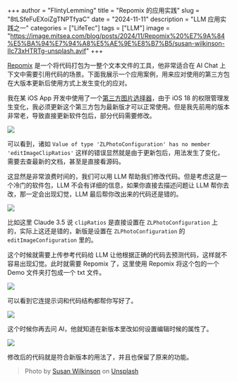 +++
author = "FlintyLemming"
title = "Repomix 的应用实践"
slug = "8tLSfeFuEXoiZgTNPTfyaC"
date = "2024-11-11"
description = "LLM 应用实践之一"
categories = ["LifeTec"]
tags = ["LLM"]
image = "https://image.mitsea.com/blog/posts/2024/11/Repomix%20%E7%9A%84%E5%BA%94%E7%94%A8%E5%AE%9E%E8%B7%B5/susan-wilkinson-IIc73xHTRTg-unsplash.avif"
+++

[Repomix](https://github.com/yamadashy/repomix) 是一个将代码打包为一整个文本文件的工具，他非常适合在 AI Chat 上下文中需要引用代码的场景。下面我展示一个应用案例，用来应对使用的第三方包在大版本更新后使用方式上发生变化的应对。

我在某 iOS App 开发中使用了一个[第三方图片选择器](https://github.com/longitachi/ZLPhotoBrowser)，由于 iOS 18 的权限管理发生变化，我必须更新这个第三方包为最新版才可以正常使用。但是我先前用的版本非常老，导致直接更新软件包后，部分代码需要修改。

![](https://image.mitsea.com/blog/posts/2024/11/Repomix%20%E7%9A%84%E5%BA%94%E7%94%A8%E5%AE%9E%E8%B7%B5/CleanShot%202024-11-11%20at%2014.17.36%402x_xauF-Ktxli.avif)

可以看到，诸如 `Value of type 'ZLPhotoConfiguration' has no member 'editImageClipRatios'` 这样的错误显然就是由于更新包后，用法发生了变化，需要去查最新的文档，甚至是直接看源码。

这显然是非常浪费时间的，我们可以用 LLM 帮助我们修改代码。但是考虑这是一个冷门的软件包，LLM 不会有详细的信息，如果你直接去描述问题让 LLM 帮你去改，那一定会出现幻觉，LLM 最后帮你改出来的代码还是错的。

![](https://image.mitsea.com/blog/posts/2024/11/Repomix%20%E7%9A%84%E5%BA%94%E7%94%A8%E5%AE%9E%E8%B7%B5/CleanShot%202024-11-11%20at%2014.46.48%402x_LuCJJVonIi.avif)

比如这里 Claude 3.5 说 `clipRatios` 是直接设置在 `ZLPhotoConfiguration` 上的，实际上这还是错的，新版是设置在 `ZLPhotoConfiguration` 的 `editImageConfiguration` 里的。

这个时候就需要上传参考代码给 LLM 让他根据正确的代码去预测代码，这样就不容易出现幻觉。此时就需要 Repomix 了，这里使用 Repomix 将这个包的一个 Demo 文件夹打包成一个 txt 文件。

![](https://image.mitsea.com/blog/posts/2024/11/Repomix%20%E7%9A%84%E5%BA%94%E7%94%A8%E5%AE%9E%E8%B7%B5/CleanShot%202024-11-11%20at%2014.28.04%402x_xIHvuKjWzr.avif)

可以看到它连提示词和代码结构都帮你写好了。

![](https://image.mitsea.com/blog/posts/2024/11/Repomix%20%E7%9A%84%E5%BA%94%E7%94%A8%E5%AE%9E%E8%B7%B5/CleanShot%202024-11-11%20at%2014.45.40%402x_P3TpUEmS-s.avif)

这个时候你再去问 AI，他就知道在新版本里改如何设置编辑时候的属性了。

![](https://image.mitsea.com/blog/posts/2024/11/Repomix%20%E7%9A%84%E5%BA%94%E7%94%A8%E5%AE%9E%E8%B7%B5/CleanShot%202024-11-11%20at%2014.50.35%402x_xwcoLr0wLC.avif)

修改后的代码就是符合新版本的用法了，并且也保留了原来的功能。

> Photo by [Susan Wilkinson](https://unsplash.com/@susan_wilkinson?utm_content=creditCopyText&utm_medium=referral&utm_source=unsplash) on [Unsplash](https://unsplash.com/photos/a-close-up-of-a-white-and-yellow-object-on-a-black-background-IIc73xHTRTg?utm_content=creditCopyText&utm_medium=referral&utm_source=unsplash)
      
